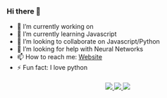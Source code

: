 ### Hi there  👋


- 🔭 I’m currently working on 
- 🌱 I’m currently learning Javascript
- 👯 I’m looking to collaborate on Javascript/Python
- 🤔 I’m looking for help with Neural Networks
- 📫 How to reach me: [Website](https://hayden.co.in/)
- ⚡ Fun fact: I love python

<p align=center style="margin-top: 20px;margin-bottom: 10px">
  <a href="https://github.com/haydencordeiro">
    <img src="https://visitor-badge.glitch.me/badge?page_id=haydencordeiro.haydencordeiro">
  </a>
 
  <a href="https://github.com/haydencordeiro?tab=repositories">
    <img src="https://badges.pufler.dev/repos/haydencordeiro?style=flat-square&color=black&logo=github">
    <a href="https://github.com/haydencordeiro"><img src="https://img.shields.io/github/followers/haydencordeiro?style=social"></a>
  </a>
</p>
